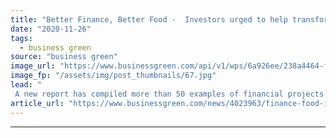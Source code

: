 ```yaml
---
title: "Better Finance, Better Food -  Investors urged to help transform the food system"
date: "2020-11-26"
tags: 
  - business green
source: "business green"
image_url: "https://www.businessgreen.com/api/v1/wps/6a926ee/238a4464-f2cb-456c-950f-73522f6fd86e/3/agriculture-investment-185x114.jpg"
image_fp: "/assets/img/post_thumbnails/67.jpg"
lead: "
 A new report has compiled more than 50 examples of financial projects aimed at generating more than $1bn in capital for sustainable land-use projects ..."
article_url: "https://www.businessgreen.com/news/4023963/finance-food-investors-urged-help-transform-food"
---
```


---
